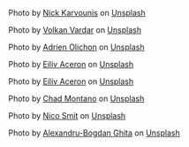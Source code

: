 Photo by <a href="https://unsplash.com/@nickkarvounis?utm_source=unsplash&utm_medium=referral&utm_content=creditCopyText">Nick Karvounis</a> on <a href="https://unsplash.com/s/photos/restaurant?utm_source=unsplash&utm_medium=referral&utm_content=creditCopyText">Unsplash</a>

Photo by <a href="https://unsplash.com/@vardarious?utm_source=unsplash&utm_medium=referral&utm_content=creditCopyText">Volkan Vardar</a> on <a href="https://unsplash.com/s/photos/restaurant?utm_source=unsplash&utm_medium=referral&utm_content=creditCopyText">Unsplash</a>

Photo by <a href="https://unsplash.com/fr/@adrienolichon?utm_source=unsplash&utm_medium=referral&utm_content=creditCopyText">Adrien Olichon</a> on <a href="https://unsplash.com/s/photos/restaurant?utm_source=unsplash&utm_medium=referral&utm_content=creditCopyText">Unsplash</a>
  
Photo by <a href="https://unsplash.com/@shootdelicious?utm_source=unsplash&utm_medium=referral&utm_content=creditCopyText">Eiliv Aceron</a> on <a href="https://unsplash.com/s/photos/food?utm_source=unsplash&utm_medium=referral&utm_content=creditCopyText">Unsplash</a>

Photo by <a href="https://unsplash.com/@shootdelicious?utm_source=unsplash&utm_medium=referral&utm_content=creditCopyText">Eiliv Aceron</a> on <a href="https://unsplash.com/s/photos/food?utm_source=unsplash&utm_medium=referral&utm_content=creditCopyText">Unsplash</a>
  
Photo by <a href="https://unsplash.com/@briewilly?utm_source=unsplash&utm_medium=referral&utm_content=creditCopyText">Chad Montano</a> on <a href="https://unsplash.com/s/photos/food?utm_source=unsplash&utm_medium=referral&utm_content=creditCopyText">Unsplash</a>
  
 Photo by <a href="https://unsplash.com/@nicosmit99?utm_source=unsplash&utm_medium=referral&utm_content=creditCopyText">Nico Smit</a> on <a href="https://unsplash.com/s/photos/food-feast-meat?utm_source=unsplash&utm_medium=referral&utm_content=creditCopyText">Unsplash</a>
   
Photo by <a href="https://unsplash.com/@bogzilla?utm_source=unsplash&utm_medium=referral&utm_content=creditCopyText">Alexandru-Bogdan Ghita</a> on <a href="https://unsplash.com/s/photos/food-feast-meat?utm_source=unsplash&utm_medium=referral&utm_content=creditCopyText">Unsplash</a>
  
